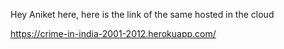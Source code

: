 Hey Aniket here, here is the link of the same hosted in the cloud

https://crime-in-india-2001-2012.herokuapp.com/
